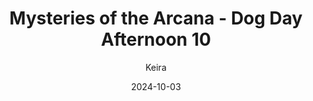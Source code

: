 ---
title: 'Mysteries of the Arcana - Dog Day Afternoon 10'
alt: 'Mysteries of the Arcana'
date: '2024-10-03'
author: 'Keira'
artist: 'Keira'
---